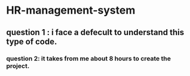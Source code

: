 # HR-management-system
## question 1 : i face a defecult to understand this type of code.
### question 2: it takes from me about 8 hours to create the project.
